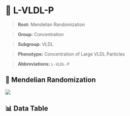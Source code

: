 # 🧪 L-VLDL-P

> **Root:** Mendelian Randomization

> **Group:** Concentration  

> **Subgroup:** VLDL

> **Phenotype:** Concentration of Large VLDL Particles  

> **Abbreviations:** `L-VLDL-P`

## 🧬 Mendelian Randomization  

<img src="/MR/Figures/Inverse/LhengxianVLDLhengxianP.png"/>


## 📊 Data Table


<CsvTableMRI src="/MR_Data/Inverse/LhengxianVLDLhengxianP.csv"/>
